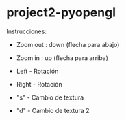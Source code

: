 # project2-pyopengl

Instrucciones: 

- Zoom out : down (flecha para abajo)

- Zoom in : up (flecha para arriba)

- Left - Rotación 

- Right - Rotación 

- "s" - Cambio de textura 

- "d" - Cambio de textura 2 